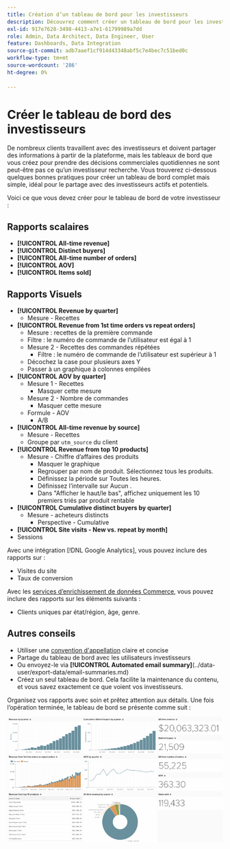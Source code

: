 ```yaml
---
title: Création d’un tableau de bord pour les investisseurs
description: Découvrez comment créer un tableau de bord pour les investisseurs.
exl-id: 917e7628-3498-4413-a7e1-61799989a7dd
role: Admin, Data Architect, Data Engineer, User
feature: Dashboards, Data Integration
source-git-commit: adb7aaef1cf914d43348abf5c7e4bec7c51bed0c
workflow-type: tm+mt
source-wordcount: '286'
ht-degree: 0%

---
```


# Créer le tableau de bord des investisseurs

De nombreux clients travaillent avec des investisseurs et doivent partager des informations à partir de la plateforme, mais les tableaux de bord que vous créez pour prendre des décisions commerciales quotidiennes ne sont peut-être pas ce qu’un investisseur recherche. Vous trouverez ci-dessous quelques bonnes pratiques pour créer un tableau de bord complet mais simple, idéal pour le partage avec des investisseurs actifs et potentiels.

Voici ce que vous devez créer pour le tableau de bord de votre investisseur :

## Rapports scalaires

* **[!UICONTROL All-time revenue]**
* **[!UICONTROL Distinct buyers]**
* **[!UICONTROL All-time number of orders]**
* **[!UICONTROL AOV]**
* **[!UICONTROL Items sold]**

## Rapports Visuels

* **[!UICONTROL Revenue by quarter]**
   * Mesure - Recettes
* **[!UICONTROL Revenue from 1st time orders vs repeat orders]**
   * Mesure : recettes de la première commande
   * Filtre : le numéro de commande de l’utilisateur est égal à 1
   * Mesure 2 - Recettes des commandes répétées
      * Filtre : le numéro de commande de l’utilisateur est supérieur à 1
   * Décochez la case pour plusieurs axes Y
   * Passer à un graphique à colonnes empilées
* **[!UICONTROL AOV by quarter]**
   * Mesure 1 - Recettes
      * Masquer cette mesure
   * Mesure 2 - Nombre de commandes
      * Masquer cette mesure
   * Formule - AOV
      * A/B
* **[!UICONTROL All-time revenue by source]**
   * Mesure - Recettes
   * Groupe par `utm_source` du client
* **[!UICONTROL Revenue from top 10 products]**
   * Mesure - Chiffre d’affaires des produits
      * Masquer le graphique
      * Regrouper par nom de produit. Sélectionnez tous les produits.
      * Définissez la période sur Toutes les heures.
      * Définissez l’intervalle sur Aucun .
      * Dans &quot;Afficher le haut/le bas&quot;, affichez uniquement les 10 premiers triés par produit rentable
* **[!UICONTROL Cumulative distinct buyers by quarter]**
   * Mesure - acheteurs distincts
      * Perspective - Cumulative
* **[!UICONTROL Site visits - New vs. repeat by month]**
* Sessions

Avec une intégration [!DNL Google Analytics], vous pouvez inclure des rapports sur :

* Visites du site
* Taux de conversion

Avec les [services d’enrichissement de données Commerce](https://business.adobe.com/products/magento/magento-commerce.html), vous pouvez inclure des rapports sur les éléments suivants :

* Clients uniques par état/région, âge, genre.

## Autres conseils

* Utiliser une [convention d&#39;appellation](../best-practices/naming-elements.md) claire et concise
* Partage du tableau de bord avec les utilisateurs investisseurs
* Ou envoyez-le via **[!UICONTROL Automated email summary]**(../data-user/export-data/email-summaries.md)
* Créez un seul tableau de bord. Cela facilite la maintenance du contenu, et vous savez exactement ce que voient vos investisseurs.

Organisez vos rapports avec soin et prêtez attention aux détails. Une fois l’opération terminée, le tableau de bord se présente comme suit :

![](../../mbi/assets/investor-dboard-example.png)
